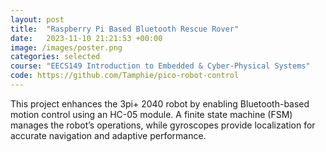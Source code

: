 ```yaml
---
layout: post
title:  "Raspberry Pi Based Bluetooth Rescue Rover"
date:   2023-11-10 21:21:53 +00:00
image: /images/poster.png
categories: selected
course: "EECS149 Introduction to Embedded & Cyber-Physical Systems"
code: https://github.com/Tamphie/pico-robot-control
---
```

This project enhances the 3pi+ 2040 robot by enabling Bluetooth-based motion control using an HC-05 module. A finite state machine (FSM) manages the robot’s operations, while gyroscopes provide localization for accurate navigation and adaptive performance.
